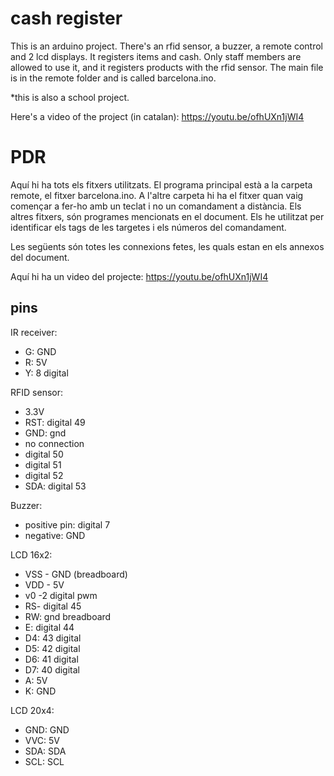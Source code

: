 # cash register

This is an arduino project. There's an rfid sensor, a buzzer, a remote control and 2 lcd displays. 
It registers items and cash. Only staff members are allowed to use it, and it registers products with the rfid sensor.
The main file is in the remote folder and is called barcelona.ino.

*this is also a school project.

Here's a video of the project (in catalan): https://youtu.be/ofhUXn1jWI4

# PDR
Aquí hi ha tots els fitxers utilitzats. El programa principal està a la carpeta remote, el fitxer barcelona.ino. A l'altre carpeta hi ha el fitxer quan vaig començar a fer-ho amb un teclat i no un comandament a distància. Els altres fitxers, són programes mencionats en el document. Els he utilitzat per identificar els tags de les targetes i els números del comandament.

Les següents són totes les connexions fetes, les quals estan en els annexos del document. 

Aquí hi ha un video del projecte: https://youtu.be/ofhUXn1jWI4

## pins

IR receiver:
- G: GND
- R: 5V
- Y: 8 digital


RFID sensor:
- 3.3V
- RST: digital 49
- GND: gnd
- no connection
- digital 50
- digital 51
- digital 52
- SDA: digital 53


Buzzer:
- positive pin: digital 7
- negative: GND


LCD 16x2:
- VSS - GND (breadboard)
- VDD - 5V
- v0 -2 digital pwm
- RS- digital 45
- RW: gnd breadboard
- E: digital 44
- D4: 43 digital
- D5: 42 digital
- D6: 41 digital
- D7: 40 digital
- A: 5V
- K: GND


LCD 20x4:
- GND: GND
- VVC: 5V
- SDA: SDA
- SCL: SCL 

